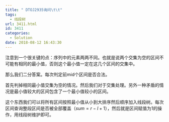 ```yaml
---
title: " DTOJ2935询问\t\t"
tags:
  - 线段树
url: 3411.html
id: 3411
categories:
  - Solution
date: 2018-08-12 16:43:30
---
```


注意到一个很关键的点：序列中的元素两两不同。也就是说两个交集为空的区间不可能有相同的最小值，否则这个最小值一定在这几个区间的交集中。

那么我们二分答案。每次判定前mid个区间是否合法。

首先判掉相同最小值交集为空的情况。然后我们对于交集处理。另外一种矛盾的情况是最小值较大的区间包含了一个最小值较小的区间。

这个东西我们可以将所有区间按照最小值从小到大排序然后顺序加入线段树。每次区间查询整段区间是否被全部覆盖（$sum=r-l+1$），然后就是区间赋值为1的操作，用线段树维护即可。